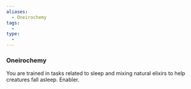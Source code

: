 ```yaml
---
aliases:
  - Oneirochemy
tags:
  - 
type:
  - 
---
```

### Oneirochemy

You are trained in tasks related to sleep and mixing natural elixirs to help creatures fall asleep. Enabler.